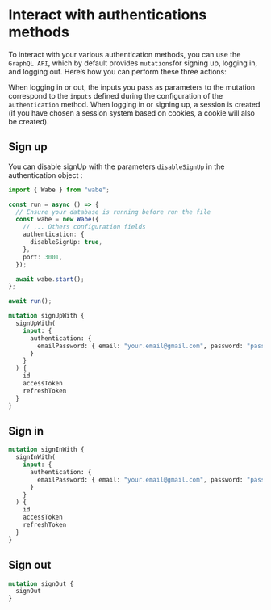 # Interact with authentications methods

To interact with your various authentication methods, you can use the `GraphQL API`, which by default provides `mutations`for signing up, logging in, and logging out. Here’s how you can perform these three actions:

When logging in or out, the inputs you pass as parameters to the mutation correspond to the `inputs` defined during the configuration of the `authentication` method. When logging in or signing up, a session is created (if you have chosen a session system based on cookies, a cookie will also be created).

## Sign up

You can disable signUp with the parameters `disableSignUp` in the authentication object :

```ts
import { Wabe } from "wabe";

const run = async () => {
  // Ensure your database is running before run the file
  const wabe = new Wabe({
    // ... Others configuration fields
    authentication: {
      disableSignUp: true,
    },
    port: 3001,
  });

  await wabe.start();
};

await run();
```

```graphql
mutation signUpWith {
  signUpWith(
    input: {
      authentication: {
        emailPassword: { email: "your.email@gmail.com", password: "password" }
      }
    }
  ) {
    id
    accessToken
    refreshToken
  }
}
```

## Sign in

```graphql
mutation signInWith {
  signInWith(
    input: {
      authentication: {
        emailPassword: { email: "your.email@gmail.com", password: "password" }
      }
    }
  ) {
    id
    accessToken
    refreshToken
  }
}
```

## Sign out

```graphql
mutation signOut {
  signOut
}
```
